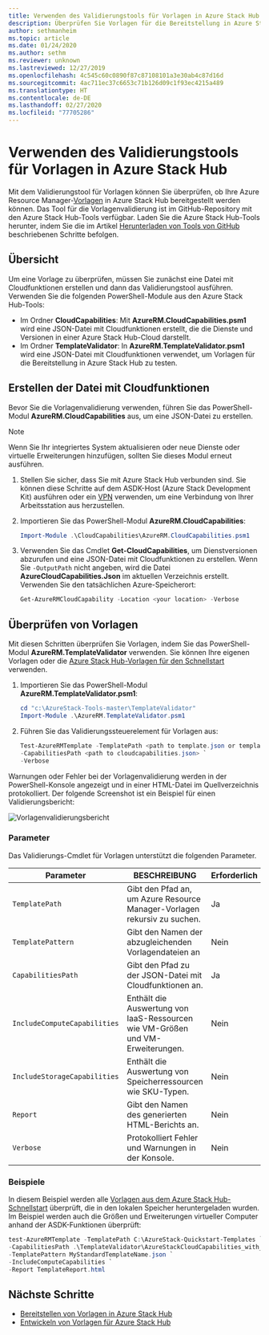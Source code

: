 ```yaml
---
title: Verwenden des Validierungstools für Vorlagen in Azure Stack Hub
description: Überprüfen Sie Vorlagen für die Bereitstellung in Azure Stack Hub mit dem Validierungstool für Vorlagen.
author: sethmanheim
ms.topic: article
ms.date: 01/24/2020
ms.author: sethm
ms.reviewer: unknown
ms.lastreviewed: 12/27/2019
ms.openlocfilehash: 4c545c60c0890f87c87108101a3e30ab4c87d16d
ms.sourcegitcommit: 4ac711ec37c6653c71b126d09c1f93ec4215a489
ms.translationtype: HT
ms.contentlocale: de-DE
ms.lasthandoff: 02/27/2020
ms.locfileid: "77705286"
---
```

# <a name="use-the-template-validation-tool-in-azure-stack-hub"></a>Verwenden des Validierungstools für Vorlagen in Azure Stack Hub

Mit dem Validierungstool für Vorlagen können Sie überprüfen, ob Ihre Azure Resource Manager-[Vorlagen](azure-stack-arm-templates.md) in Azure Stack Hub bereitgestellt werden können. Das Tool für die Vorlagenvalidierung ist im GitHub-Repository mit den Azure Stack Hub-Tools verfügbar. Laden Sie die Azure Stack Hub-Tools herunter, indem Sie die im Artikel [Herunterladen von Tools von GitHub](../operator/azure-stack-powershell-download.md) beschriebenen Schritte befolgen.

## <a name="overview"></a>Übersicht

Um eine Vorlage zu überprüfen, müssen Sie zunächst eine Datei mit Cloudfunktionen erstellen und dann das Validierungstool ausführen. Verwenden Sie die folgenden PowerShell-Module aus den Azure Stack Hub-Tools:

- Im Ordner **CloudCapabilities**: Mit **AzureRM.CloudCapabilities.psm1** wird eine JSON-Datei mit Cloudfunktionen erstellt, die die Dienste und Versionen in einer Azure Stack Hub-Cloud darstellt.
- Im Ordner **TemplateValidator**: In **AzureRM.TemplateValidator.psm1** wird eine JSON-Datei mit Cloudfunktionen verwendet, um Vorlagen für die Bereitstellung in Azure Stack Hub zu testen.

## <a name="build-the-cloud-capabilities-file"></a>Erstellen der Datei mit Cloudfunktionen

Bevor Sie die Vorlagenvalidierung verwenden, führen Sie das PowerShell-Modul **AzureRM.CloudCapabilities** aus, um eine JSON-Datei zu erstellen.

>[!NOTE]
> Wenn Sie Ihr integriertes System aktualisieren oder neue Dienste oder virtuelle Erweiterungen hinzufügen, sollten Sie dieses Modul erneut ausführen.

1. Stellen Sie sicher, dass Sie mit Azure Stack Hub verbunden sind. Sie können diese Schritte auf dem ASDK-Host (Azure Stack Development Kit) ausführen oder ein [VPN](../asdk/asdk-connect.md#connect-to-azure-stack-using-vpn) verwenden, um eine Verbindung von Ihrer Arbeitsstation aus herzustellen.
2. Importieren Sie das PowerShell-Modul **AzureRM.CloudCapabilities**:

    ```powershell
    Import-Module .\CloudCapabilities\AzureRM.CloudCapabilities.psm1
    ```

3. Verwenden Sie das Cmdlet **Get-CloudCapabilities**, um Dienstversionen abzurufen und eine JSON-Datei mit Cloudfunktionen zu erstellen. Wenn Sie `-OutputPath` nicht angeben, wird die Datei **AzureCloudCapabilities.Json** im aktuellen Verzeichnis erstellt. Verwenden Sie den tatsächlichen Azure-Speicherort:

    ```powershell
    Get-AzureRMCloudCapability -Location <your location> -Verbose
    ```

## <a name="validate-templates"></a>Überprüfen von Vorlagen

Mit diesen Schritten überprüfen Sie Vorlagen, indem Sie das PowerShell-Modul **AzureRM.TemplateValidator** verwenden. Sie können Ihre eigenen Vorlagen oder die [Azure Stack Hub-Vorlagen für den Schnellstart](https://github.com/Azure/AzureStack-QuickStart-Templates) verwenden.

1. Importieren Sie das PowerShell-Modul **AzureRM.TemplateValidator.psm1**:

    ```powershell
    cd "c:\AzureStack-Tools-master\TemplateValidator"
    Import-Module .\AzureRM.TemplateValidator.psm1
    ```

2. Führen Sie das Validierungssteuerelement für Vorlagen aus:

    ```powershell
    Test-AzureRMTemplate -TemplatePath <path to template.json or template folder> `
    -CapabilitiesPath <path to cloudcapabilities.json> `
    -Verbose
    ```

Warnungen oder Fehler bei der Vorlagenvalidierung werden in der PowerShell-Konsole angezeigt und in einer HTML-Datei im Quellverzeichnis protokolliert. Der folgende Screenshot ist ein Beispiel für einen Validierungsbericht:

![Vorlagenvalidierungsbericht](./media/azure-stack-validate-templates/image1.png)

### <a name="parameters"></a>Parameter

Das Validierungs-Cmdlet für Vorlagen unterstützt die folgenden Parameter.

| Parameter | BESCHREIBUNG | Erforderlich |
| ----- | -----| ----- |
| `TemplatePath` | Gibt den Pfad an, um Azure Resource Manager-Vorlagen rekursiv zu suchen. | Ja |
| `TemplatePattern` | Gibt den Namen der abzugleichenden Vorlagendateien an | Nein |
| `CapabilitiesPath` | Gibt den Pfad zu der JSON-Datei mit Cloudfunktionen an. | Ja |
| `IncludeComputeCapabilities` | Enthält die Auswertung von IaaS-Ressourcen wie VM-Größen und VM-Erweiterungen. | Nein |
| `IncludeStorageCapabilities` | Enthält die Auswertung von Speicherressourcen wie SKU-Typen. | Nein |
| `Report` | Gibt den Namen des generierten HTML-Berichts an. | Nein |
| `Verbose` | Protokolliert Fehler und Warnungen in der Konsole. | Nein|

### <a name="examples"></a>Beispiele

In diesem Beispiel werden alle [Vorlagen aus dem Azure Stack Hub-Schnellstart](https://github.com/Azure/AzureStack-QuickStart-Templates) überprüft, die in den lokalen Speicher heruntergeladen wurden. Im Beispiel werden auch die Größen und Erweiterungen virtueller Computer anhand der ASDK-Funktionen überprüft:

```powershell
test-AzureRMTemplate -TemplatePath C:\AzureStack-Quickstart-Templates `
-CapabilitiesPath .\TemplateValidator\AzureStackCloudCapabilities_with_AddOns_20170627.json `
-TemplatePattern MyStandardTemplateName.json `
-IncludeComputeCapabilities `
-Report TemplateReport.html
```

## <a name="next-steps"></a>Nächste Schritte

- [Bereitstellen von Vorlagen in Azure Stack Hub](azure-stack-arm-templates.md)
- [Entwickeln von Vorlagen für Azure Stack Hub](azure-stack-develop-templates.md)

